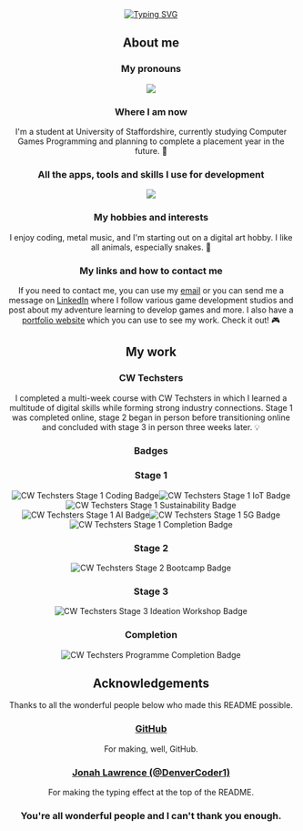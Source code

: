 <div align="center">
<a href="https://git.io/typing-svg"><img src="https://readme-typing-svg.demolab.com?font=Atkinson+Hyperlegible+Mono&size=24&duration=1500&pause=500&color=5595DD&center=true&vCenter=true&multiline=true&repeat=false&width=740&height=110&lines=Hi%2C+I%E2%80%99m+Sam!+%F0%9F%91%8B;Welcome+to+my+little+slice+of+GitHub!+%F0%9F%98%81;I+hope+you+like+it+here.+%F0%9F%98%8A" alt="Typing SVG" /></a>
</div>
<div align="center">
<h2 id="about-me">About me</h2>
<h3 id="my-pronouns">My pronouns</h3>
<p align="center">
  <a href="https://en.pronouns.page/@samhart">
    <img src="https://simpleskill.icons.workers.dev/svg?i=pronounsdotpage" />
  </a>
</p>
<h3 id="where-i-am-now">Where I am now</h3>
<p>I&#39;m a student at University of Staffordshire, currently studying Computer Games Programming and planning to complete a placement year in the future. 📔</p>
<h3 id="my-tools">All the apps, tools and skills I use for development</h3>
<p align="center">
  <a href="https://simpleicons.org">
    <img src="https://simpleskill.icons.workers.dev/svg?i=cplusplus,ecosia,git,github,gitkraken,gitlab,macos,rider,safari,stackoverflow,unrealengine" />
  </a>
</p>
<h3 id="my-hobbies-and-interests">My hobbies and interests</h3>
<p>I enjoy coding, metal music, and I&#39;m starting out on a digital art hobby. I like all animals, especially snakes. 🐍</p>
<h3 id="my-links-and-how-to-contact-me">My links and how to contact me</h3>
<p>If you need to contact me, you can use my <a href="mailto:sam@samhart.co.uk">email</a> or you can send me a message on <a href="https://www.linkedin.com/in/samson-hart-b69828226">LinkedIn</a> where I follow various game development studios and post about my adventure learning to develop games and more. I also have a <a href="https://samhart.co.uk">portfolio website</a> which you can use to see my work. Check it out! 🎮</p>
<h2 id="my-work">My work</h2>
<h3 id="cw-techsters">CW Techsters</h3>
<p>I completed a multi-week course with CW Techsters in which I learned a multitude of digital skills while forming strong industry connections. Stage 1 was completed online, stage 2 began in person before transitioning online and concluded with stage 3 in person three weeks later. 💡</p>
</div>

<div align="center">
<h3 id="badges">Badges</h3>
<h3 id="stage-1">Stage 1</h3>
<p><img src="https://github.com/tofuprogrammer/tofuprogrammer/blob/fab216da232420d4a575aeee64e3ed5696eb0f67/Credly%20badges/CW%20Techsters/Stage%201/cw-techsters-programme-participant-stage-1-explore-coding.png" alt="CW Techsters Stage 1 Coding Badge" title="Coding Badge"><img src="https://github.com/tofuprogrammer/tofuprogrammer/blob/cd7893bf751e5dc48f9ae9bb4958fdfe4863ca29/Credly%20badges/CW%20Techsters/Stage%201/cw-techsters-programme-participant-stage-1-explore-iot-internet-of-things.png" alt="CW Techsters Stage 1 IoT Badge" title="IoT Badge"><img src="https://github.com/tofuprogrammer/tofuprogrammer/blob/cd7893bf751e5dc48f9ae9bb4958fdfe4863ca29/Credly%20badges/CW%20Techsters/Stage%201/cw-techsters-programme-participant-stage-1-explore-sustainability.png" alt="CW Techsters Stage 1 Sustainability Badge" title="Sustainability Badge"><img src="https://github.com/tofuprogrammer/tofuprogrammer/blob/5c6db5f2af960d20b96e469b46a872b572ac9a05/Credly%20badges/CW%20Techsters/Stage%201/cw-techsters-programme-participant-stage-1-explore-ai-artificial-intelligence.png" alt="CW Techsters Stage 1 AI Badge" title="AI Badge"><img src="https://github.com/tofuprogrammer/tofuprogrammer/blob/5c6db5f2af960d20b96e469b46a872b572ac9a05/Credly%20badges/CW%20Techsters/Stage%201/cw-techsters-programme-participant-stage-1-explore-5g.png" alt="CW Techsters Stage 1 5G Badge" title="5G Badge"><img src="https://github.com/tofuprogrammer/tofuprogrammer/blob/5c6db5f2af960d20b96e469b46a872b572ac9a05/Credly%20badges/CW%20Techsters/Stage%201/cw-techsters-digital-skills-programme-completion-of-stage-one.png" alt="CW Techsters Stage 1 Completion Badge" title="Completion Badge"></p>
<h3 id="stage-2">Stage 2</h3>
<p><img src="https://github.com/tofuprogrammer/tofuprogrammer/blob/6b8ef7edc4ecc4ce12bed29c876cc0e38b2feb66/Credly%20badges/CW%20Techsters/Stage%202/cw-techsters-digital-skills-programme-stage-2-bootcamp.png" alt="CW Techsters Stage 2 Bootcamp Badge" title="Bootcamp Badge"></p>
<h3 id="stage-3">Stage 3</h3>
<p><img src="https://github.com/tofuprogrammer/tofuprogrammer/blob/6b8ef7edc4ecc4ce12bed29c876cc0e38b2feb66/Credly%20badges/CW%20Techsters/Stage%203/cw-techsters-digital-skills-programme-stage-3-ideation-workshop.png" alt="CW Techsters Stage 3 Ideation Workshop Badge" title="Ideation Workshop Badge"></p>
<h3 id="completion">Completion</h3>
<p><img src="https://github.com/tofuprogrammer/tofuprogrammer/blob/6b8ef7edc4ecc4ce12bed29c876cc0e38b2feb66/Credly%20badges/CW%20Techsters/Completion/cw-techsters-completion-of-programme.png" alt="CW Techsters Programme Completion Badge" title="Programme Workshop Badge"></p>
</div>

<div align="center">
<h2 id="acknowledgements">Acknowledgements</h2>
<p>Thanks to all the wonderful people below who made this README possible.</p>
<h3 id="-github-https-github-com-github-"><a href="https://github.com/github">GitHub</a></h3>
<p>For making, well, GitHub.</p>
<h3 id="-jonah-lawrence-denvercoder1-https-github-com-denvercoder1-"><a href="https://github.com/DenverCoder1">Jonah Lawrence (@DenverCoder1)</a></h3>
<p>For making the typing effect at the top of the README.</p>

<h3 id ="wonderful-people">You&#39;re all wonderful people and I can&#39;t thank you enough.</h3>
</div>
